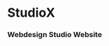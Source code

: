 # StudioX

<h3>Webdesign Studio Website</h3>
</br>
<img src="https://cdn.discordapp.com/attachments/746464734664065175/1117075392566665286/image.png></img>
